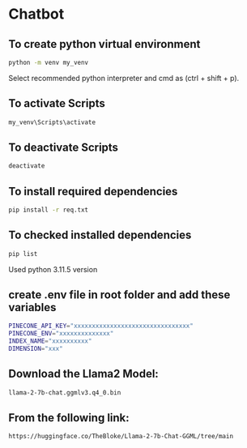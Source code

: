 # Chatbot

## To create python virtual environment

```bash
python -m venv my_venv
```

Select recommended python interpreter and cmd as (ctrl + shift + p).

## To activate Scripts

```bash
my_venv\Scripts\activate
```

## To deactivate Scripts
```bash
deactivate
```

## To install required dependencies

```bash
pip install -r req.txt
```

## To checked installed dependencies

```bash
pip list
```

Used python 3.11.5 version 

## create .env file in root folder and add these variables
```bash
PINECONE_API_KEY="xxxxxxxxxxxxxxxxxxxxxxxxxxxxxxxx"
PINECONE_ENV="xxxxxxxxxxxxxx"
INDEX_NAME="xxxxxxxxxx"
DIMENSION="xxx"
```

## Download the Llama2 Model:
```bash
llama-2-7b-chat.ggmlv3.q4_0.bin 
```

## From the following link:
```bash
https://huggingface.co/TheBloke/Llama-2-7b-Chat-GGML/tree/main
```
